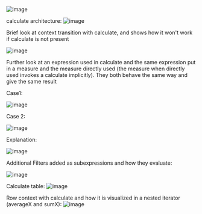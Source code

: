 ![image](https://github.com/dinesh0430/notes-for-learning/assets/32917000/5096bea4-13fc-4cc6-8b87-203261226413)



calculate architecture:
![image](https://github.com/dinesh0430/notes-for-learning/assets/32917000/cb01f037-60b5-44e5-9704-1c1bf6c0ef9b)



Brief look at context transition with calculate, and shows how it won't work if calculate is not present


![image](https://github.com/dinesh0430/notes-for-learning/assets/32917000/0a0a1890-e077-4a08-9e7c-0263231951b0)



Further look at an expression used in calculate and the same expression put in a measure and the measure directly used (the measure when directly used invokes a calculate implicitly). They both behave the same way and give the same result

Case1:

![image](https://github.com/dinesh0430/notes-for-learning/assets/32917000/0ef6f400-e312-4862-86ab-031906ca2d5e)


Case 2:

![image](https://github.com/dinesh0430/notes-for-learning/assets/32917000/d8ef3694-f203-4792-aa96-c1f645c32189)

Explanation:

![image](https://github.com/dinesh0430/notes-for-learning/assets/32917000/d693f269-1afb-47e8-aee8-3c8c0c257f42)



Additional Filters added as subexpressions and how they evaluate:

![image](https://github.com/dinesh0430/notes-for-learning/assets/32917000/1b0240ff-dcdd-49a0-8446-04fefaaac31f)

Calculate table:
![image](https://github.com/dinesh0430/notes-for-learning/assets/32917000/c2c5e086-50d6-465a-9883-ebab3fecb79f)


Row context with calculate and how it is visualized in a nested iterator (averageX and sumX):
![image](https://github.com/dinesh0430/notes-for-learning/assets/32917000/7fdc0b8b-85dd-4e22-86d7-2a0e0ed5ebfd)

